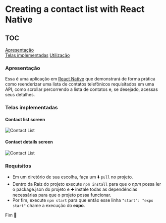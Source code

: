 # Creating a contact list with React Native 

## TOC  

[Apresentação](#apresentação)   
[Telas implementadas](#telas-implementadas) 
[Utilização](#utilização)   

### Apresentação

Essa é uma aplicação em [React Native](https://reactnative.dev/docs/getting-started/) que demonstrará de forma prática como reenderizar uma lista de contatos telefônicos requisitados em uma API, como scrollar percorrendo a lista de contatos e, se desejado, acessas seus detalhes.    

### Telas implementadas  

#### Contact list screen    
![Contact List](https://github.com/carllosaguiar/contactList/blob/master/src/images/contact-list.jpeg?raw=true) 

#### Contact details screen    
![Contact List](https://github.com/carllosaguiar/contactList/blob/master/src/images/details.jpeg?raw=true)  


### Requisitos   
- Em um diretório de sua escolha, faça um :arrow_down: `pull` no projeto.   
- Dentro da Raíz do projeto execute `npm install` para que o *npm* possa ler o package.json do projeto e :heavy_plus_sign: instale todas as dependências necessárias para que o projeto possa funcionar.  
- Por fim, execute `npm start` para que então esse linha `"start": "expo start"` chame a execução do **expo**. 

Fim :rocket: